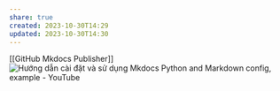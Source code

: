 ```yaml
---
share: true
created: 2023-10-30T14:29
updated: 2023-10-30T14:30
---
```

[[GitHub Mkdocs Publisher]]
![Hướng dẫn cài đặt và sử dụng Mkdocs Python and Markdown config, example - YouTube](https://youtu.be/TMpZulzUfDw)
